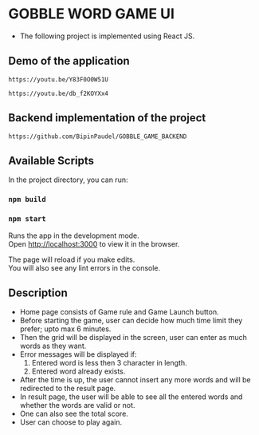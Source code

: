 # GOBBLE WORD GAME UI

- The following project is implemented using React JS.

## Demo of the application
```https://youtu.be/Y83F0O0W51U```

```https://youtu.be/db_f2KOYXx4```

## Backend implementation of the project
```https://github.com/BipinPaudel/GOBBLE_GAME_BACKEND```

## Available Scripts

In the project directory, you can run:

### `npm build`
### `npm start`

Runs the app in the development mode.<br />
Open [http://localhost:3000](http://localhost:3000) to view it in the browser.

The page will reload if you make edits.<br />
You will also see any lint errors in the console.

## Description

- Home page consists of Game rule and Game Launch button.
- Before starting the game, user can decide how much time limit they prefer; upto max 6 minutes.
- Then the grid will be displayed in the screen, user can enter as much words as they want.
- Error messages will be displayed if:
    1. Entered word is less then 3 character in length.
    2. Entered word already exists.
 - After the time is up, the user cannot insert any more words and will be redirected to the
 result page.
 - In result page, the user will be able to see all the entered words and whether the words are
 valid or not.
 - One can also see the total score.
 - User can choose to play again.
 
 

 
 